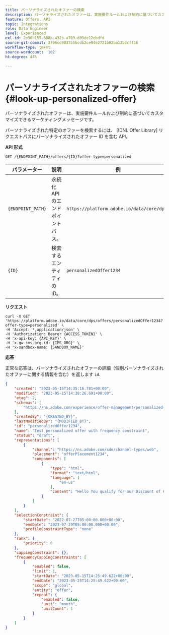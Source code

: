 ```yaml
---
title: パーソナライズされたオファーの検索
description: パーソナライズされたオファーは、実施要件ルールおよび制約に基づいてカスタマイズできるマーケティングメッセージです。
feature: Offers, API
topic: Integrations
role: Data Engineer
level: Experienced
exl-id: 2e30b155-688b-432b-a703-d09de12ebdfd
source-git-commit: 3f96cc0037b5bcdb2ce94e2721b02ba13b3cff36
workflow-type: tm+mt
source-wordcount: '102'
ht-degree: 44%

---
```


# パーソナライズされたオファーの検索 {#look-up-personalized-offer}

パーソナライズされたオファーは、実施要件ルールおよび制約に基づいてカスタマイズできるマーケティングメッセージです。

パーソナライズされた特定のオファーを検索するには、 [!DNL Offer Library] リクエストパスにパーソナライズされたオファー ID を含む API。

**API 形式**

```http
GET /{ENDPOINT_PATH}/offers/{ID}?offer-type=personalized
```

| パラメーター | 説明 | 例 |
| --------- | ----------- | ------- |
| `{ENDPOINT_PATH}` | 永続化 API のエンドポイントパス。 | `https://platform.adobe.io/data/core/dps/` |
| `{ID}` | 検索するエンティティの ID。 | `personalizedOffer1234` |

**リクエスト**

```shell
curl -X GET 'https://platform.adobe.io/data/core/dps/offers/personalizedOffer1234?offer-type=personalized' \
-H 'Accept: *,application/json' \
-H 'Authorization: Bearer {ACCESS_TOKEN}' \
-H 'x-api-key: {API_KEY}' \
-H 'x-gw-ims-org-id: {IMS_ORG}' \
-H 'x-sandbox-name: {SANDBOX_NAME}'
```

**応答**

正常な応答は、パーソナライズされたオファーの詳細（個別パーソナライズされたオファーに関する情報を含む）を返します `id`.

```json
{
    "created": "2023-05-15T14:35:16.781+00:00",
    "modified": "2023-05-15T14:38:26.691+00:00",
    "etag": 2,
    "schemas": [
        "https://ns.adobe.com/experience/offer-management/personalized-offer;version=0.15"
    ],
    "createdBy": "{CREATED_BY}",
    "lastModifiedBy": "{MODIFIED_BY}",
    "id": "personalizedOffer1234",
    "name": "Test personalized offer with frequency constraint",
    "status": "draft",
    "representations": [
        {
            "channel": "https://ns.adobe.com/xdm/channel-types/web",
            "placement": "offerPlacement1234",
            "components": [
                {
                    "type": "html",
                    "format": "text/html",
                    "language": [
                        "en-us"
                    ],
                    "content": "Hello You qualify for our Discount of 60%"
                }
            ]
        }
    ],
    "selectionConstraint": {
        "startDate": "2022-07-27T05:00:00.000+00:00",
        "endDate": "2023-07-29T05:00:00.000+00:00",
        "profileConstraintType": "none"
    },
    "rank": {
        "priority": 0
    },
    "cappingConstraint": {},
    "frequencyCappingConstraints": [
        {
            "enabled": false,
            "limit": 1,
            "startDate": "2023-05-15T14:25:49.622+00:00",
            "endDate": "2023-05-25T14:25:49.622+00:00",
            "scope": "global",
            "entity": "offer",
            "repeat": {
                "enabled": false,
                "unit": "month",
                "unitCount": 1
            }
        }
    ]
}
```
